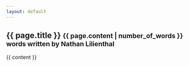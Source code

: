 ```yaml
---
layout: default
---
```


<h2>
    {{ page.title }}
    <small>
        {{ page.content | number_of_words }} words
        written by Nathan Lilienthal
    </small>
</h2>

{{ content }}
